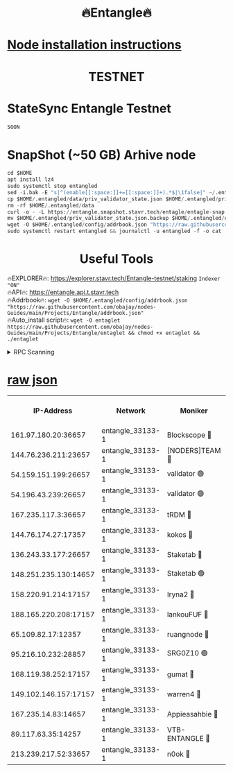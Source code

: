 <h1 align="center"> 🔥Entangle🔥</h1>

[Node installation instructions](https://github.com/obajay/nodes-Guides/tree/main/Projects/Entangle)
=

<h1 align="center"> TESTNET</h1>

# StateSync Entangle Testnet
```python
SOON
```
# SnapShot (~50 GB) Arhive node
```python
cd $HOME
apt install lz4
sudo systemctl stop entangled
sed -i.bak -E "s|^(enable[[:space:]]+=[[:space:]]+).*$|\1false|" ~/.entangled/config/config.toml
cp $HOME/.entangled/data/priv_validator_state.json $HOME/.entangled/priv_validator_state.json.backup
rm -rf $HOME/.entangled/data
curl -o - -L https://entangle.snapshot.stavr.tech/entagle/entagle-snap.tar.lz4 | lz4 -c -d - | tar -x -C $HOME/.entangled --strip-components 2
mv $HOME/.entangled/priv_validator_state.json.backup $HOME/.entangled/data/priv_validator_state.json
wget -O $HOME/.entangled/config/addrbook.json "https://raw.githubusercontent.com/obajay/nodes-Guides/main/Projects/Entangle/addrbook.json"
sudo systemctl restart entangled && journalctl -u entangled -f -o cat
```
 <h1 align="center"> Useful Tools</h1>
 
🔥EXPLORER🔥: https://explorer.stavr.tech/Entangle-testnet/staking        `Indexer "ON"` \
🔥API🔥:      https://entangle.api.t.stavr.tech \
🔥Addrbook🔥: ```wget -O $HOME/.entangled/config/addrbook.json "https://raw.githubusercontent.com/obajay/nodes-Guides/main/Projects/Entangle/addrbook.json"``` \
🔥Auto_install script🔥:  `wget -O entaglet https://raw.githubusercontent.com/obajay/nodes-Guides/main/Projects/Entangle/entaglet && chmod +x entaglet && ./entaglet`


<details>
<summary>RPC Scanning</summary>

<h2 align="center"> We scan nodes in real time every 4 hours. And we provide the final result of RPC endpoints.
We cannot influence the operation of these nodes in any way. </h2>


```python
If Voting Power is higher than 0 --> then the Node is a validator of the network and may be subject to attack and be a potential threat to the chain.
```
```python
We marked such validators with a red symbol
```

</details>

[raw json](https://rpc-check.entangt.stavr.tech/entangt/rpc-entangt-result.json)
=


<table><tr><th>IP-Address</th><th>Network</th><th>Moniker</th><th>Latest Block Height</th><th>Earliest Block Height</th><th>Catching Up</th><th>Tx Index</th><th>Voting Power</th><th>Scan Time</th></tr><tr><td>161.97.180.20:36657</td><td>entangle_33133-1</td><td>Blockscope 🔴</td><td>1295033</td><td>1</td><td>False</td><td>off</td><td>259586473635098</td><td>2023-12-24T11:54:25.997281138UTC</td></tr><tr><td>144.76.236.211:23657</td><td>entangle_33133-1</td><td>[NODERS]TEAM 🔴</td><td>1295035</td><td>1</td><td>False</td><td>off</td><td>47049700500000000</td><td>2023-12-24T11:54:38.546162937UTC</td></tr><tr><td>54.159.151.199:26657</td><td>entangle_33133-1</td><td>validator 🟢</td><td>1280815</td><td>1</td><td>False</td><td>on</td><td>0</td><td>2023-12-24T11:54:45.941431037UTC</td></tr><tr><td>54.196.43.239:26657</td><td>entangle_33133-1</td><td>validator 🟢</td><td>1295037</td><td>1</td><td>False</td><td>on</td><td>0</td><td>2023-12-24T11:54:46.562768565UTC</td></tr><tr><td>167.235.117.3:36657</td><td>entangle_33133-1</td><td>tRDM 🔴</td><td>1295038</td><td>1</td><td>False</td><td>on</td><td>59819660338000</td><td>2023-12-24T11:54:47.383988604UTC</td></tr><tr><td>144.76.174.27:17357</td><td>entangle_33133-1</td><td>kokos 🔴</td><td>1295034</td><td>145001</td><td>False</td><td>on</td><td>89890100000000</td><td>2023-12-24T11:54:35.423890888UTC</td></tr><tr><td>136.243.33.177:26657</td><td>entangle_33133-1</td><td>Staketab 🔴</td><td>1295036</td><td>660001</td><td>False</td><td>on</td><td>57511111100000</td><td>2023-12-24T11:54:40.909303080UTC</td></tr><tr><td>148.251.235.130:14657</td><td>entangle_33133-1</td><td>Staketab 🟢</td><td>1295032</td><td>660801</td><td>False</td><td>on</td><td>0</td><td>2023-12-24T11:54:25.693534991UTC</td></tr><tr><td>158.220.91.214:17157</td><td>entangle_33133-1</td><td>Iryna2 🔴</td><td>1295038</td><td>704001</td><td>False</td><td>on</td><td>180890937000019</td><td>2023-12-24T11:54:46.893736058UTC</td></tr><tr><td>188.165.220.208:17157</td><td>entangle_33133-1</td><td>lankouFUF 🔴</td><td>1295033</td><td>725001</td><td>False</td><td>on</td><td>180899900000002</td><td>2023-12-24T11:54:31.094426906UTC</td></tr><tr><td>65.109.82.17:12357</td><td>entangle_33133-1</td><td>ruangnode 🔴</td><td>1295033</td><td>806001</td><td>False</td><td>off</td><td>261143217535902</td><td>2023-12-24T11:54:26.414138967UTC</td></tr><tr><td>95.216.10.232:28857</td><td>entangle_33133-1</td><td>SRG0Z10 🟢</td><td>1295032</td><td>842001</td><td>False</td><td>off</td><td>0</td><td>2023-12-24T11:54:23.336523860UTC</td></tr><tr><td>168.119.38.252:17157</td><td>entangle_33133-1</td><td>gumat 🔴</td><td>1295033</td><td>962001</td><td>False</td><td>on</td><td>314013548351851</td><td>2023-12-24T11:54:30.815645695UTC</td></tr><tr><td>149.102.146.157:17157</td><td>entangle_33133-1</td><td>warren4 🔴</td><td>1295035</td><td>1054001</td><td>False</td><td>on</td><td>221531178365442</td><td>2023-12-24T11:54:38.235430604UTC</td></tr><tr><td>167.235.14.83:14657</td><td>entangle_33133-1</td><td>Appieasahbie 🔴</td><td>1295038</td><td>1076001</td><td>False</td><td>on</td><td>44568809900999996</td><td>2023-12-24T11:54:47.133439451UTC</td></tr><tr><td>89.117.63.35:14257</td><td>entangle_33133-1</td><td>VTB-ENTANGLE 🔴</td><td>1295034</td><td>1162001</td><td>False</td><td>off</td><td>115826514071325</td><td>2023-12-24T11:54:35.712433056UTC</td></tr><tr><td>213.239.217.52:33657</td><td>entangle_33133-1</td><td>n0ok 🔴</td><td>1295037</td><td>1195037</td><td>False</td><td>off</td><td>46574292273662988</td><td>2023-12-24T11:54:45.240617735UTC</td></tr></table>

